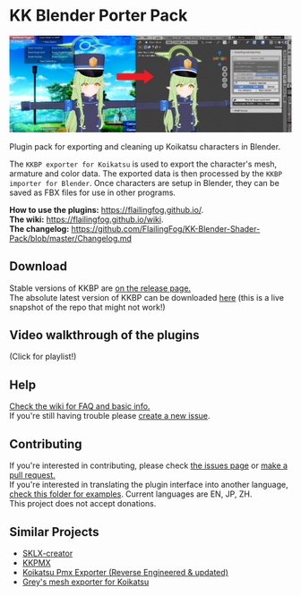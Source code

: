 # KK Blender Porter Pack

![image](https://raw.githubusercontent.com/FlailingFog/flailingfog.github.io/master/assets/images/readme.png)

Plugin pack for exporting and cleaning up Koikatsu characters in Blender.  

The ```KKBP exporter for Koikatsu``` is used to export the character's mesh, armature and color data. The exported data is then processed by the ```KKBP importer for Blender```. Once characters are setup in Blender, they can be saved as FBX files for use in other programs. 

**How to use the plugins:** https://flailingfog.github.io/.  
**The wiki:** https://flailingfog.github.io/wiki.  
**The changelog:** https://github.com/FlailingFog/KK-Blender-Shader-Pack/blob/master/Changelog.md

## Download
Stable versions of KKBP are [on the release page.](https://github.com/FlailingFog/KK-Blender-Porter-Pack/releases)  
The absolute latest version of KKBP can be downloaded [here](https://github.com/FlailingFog/KK-Blender-Porter-Pack/archive/refs/heads/master.zip) (this is a live snapshot of the repo that might not work!)

## Video walkthrough of the plugins

(Click for playlist!)  

## Help
[Check the wiki for FAQ and basic info.](https://flailingfog.github.io/wiki)  
If you're still having trouble please [create a new issue](https://github.com/FlailingFog/KK-Blender-Porter-Pack/issues).

## Contributing
If you're interested in contributing, please check [the issues page](https://github.com/FlailingFog/KK-Blender-Porter-Pack/issues) or [make a pull request.](https://github.com/FlailingFog/KK-Blender-Porter-Pack/pulls)  
If you're interested in translating the plugin interface into another language, [check this folder for examples](https://github.com/FlailingFog/KK-Blender-Porter-Pack/tree/master/interface). Current languages are EN, JP, ZH.  
This project does not accept donations.

## Similar Projects

* [SKLX-creator](https://www.patreon.com/sklx)
* [KKPMX](https://github.com/CazzoPMX/KKPMX)
* [Koikatsu Pmx Exporter (Reverse Engineered & updated)](https://github.com/Snittern/KoikatsuPmxExporterReverseEngineered)
* [Grey's mesh exporter for Koikatsu](https://www.google.com/search?q=koikatsu+discord)

